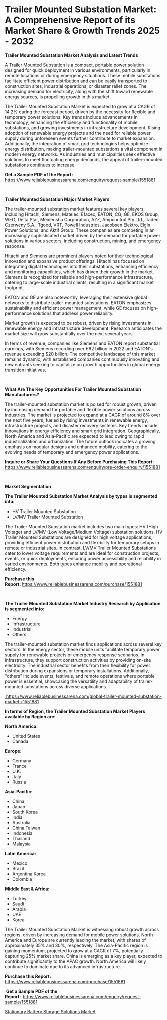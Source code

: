 <p><h1>Trailer Mounted Substation Market: A Comprehensive Report of its Market Share & Growth Trends 2025 - 2032</h1></p><p><strong>Trailer Mounted Substation Market Analysis and Latest Trends</strong></p>
<p><p>A Trailer Mounted Substation is a compact, portable power solution designed for quick deployment in various environments, particularly in remote locations or during emergency situations. These mobile substations facilitate efficient power distribution and can be easily transported to construction sites, industrial operations, or disaster relief zones. The increasing demand for electricity, along with the shift toward renewable energy sources, is propelling growth in this market.</p><p>The Trailer Mounted Substation Market is expected to grow at a CAGR of 14.2% during the forecast period, driven by the necessity for flexible and temporary power solutions. Key trends include advancements in technology, enhancing the efficiency and functionality of mobile substations, and growing investments in infrastructure development. Rising adoption of renewable energy projects and the need for reliable power supply during unforeseen events further contribute to market expansion. Additionally, the integration of smart grid technologies helps optimize energy distribution, making trailer-mounted substations a vital component in modern energy networks. As industries and municipalities seek effective solutions to meet fluctuating energy demands, the appeal of trailer-mounted substations continues to increase.</p></p>
<p><strong>Get a Sample PDF of the Report:&nbsp;</strong> <a href="https://www.reliablebusinessarena.com/enquiry/request-sample/1551881?utm_campaign=1841&utm_medium=2&utm_source=Github&utm_content=ia&utm_term=14022025&utm_id=trailer-mounted-substation">https://www.reliablebusinessarena.com/enquiry/request-sample/1551881</a></p>
<p>&nbsp;</p>
<p><strong>Trailer Mounted Substation Major Market Players</strong></p>
<p><p>The trailer-mounted substation market features several key players, including Hitachi, Siemens, Matelec, Efacec, EATON, CG, GE, EKOS Group, WEG, Delta Star, Meidensha Corporation, AZZ, Ampcontrol Pty Ltd., Tadeo Czerweny S.A., Tgood, VRT, Powell Industries, Jacobsen Elektro, Elgin Power Solutions, and Aktif Group. These companies are competing in an increasingly sophisticated market driven by the demand for portable power solutions in various sectors, including construction, mining, and emergency response.</p><p>Hitachi and Siemens are prominent players noted for their technological innovation and expansive product offerings. Hitachi has focused on integrating digital technologies into their substations, enhancing efficiency and monitoring capabilities, which has driven their growth in the market. Siemens is recognized for reliable and high-performance infrastructure, catering to large-scale industrial clients, resulting in a significant market footprint.</p><p>EATON and GE are also noteworthy, leveraging their extensive global networks to distribute trailer-mounted substations. EATON emphasizes sustainability and efficient power management, while GE focuses on high-performance solutions that address power reliability.</p><p>Market growth is expected to be robust, driven by rising investments in renewable energy and infrastructure development. Research anticipates the market size will grow substantially over the next several years.</p><p>In terms of revenue, companies like Siemens and EATON report substantial earnings, with Siemens recording over €62 billion in 2022 and EATON's revenue exceeding $20 billion. The competitive landscape of this market remains dynamic, with established companies continuously innovating and new entrants seeking to capitalize on growth opportunities in global energy transition initiatives.</p></p>
<p>&nbsp;</p>
<p><strong>What Are The Key Opportunities For Trailer Mounted Substation Manufacturers?</strong></p>
<p><p>The trailer-mounted substation market is poised for robust growth, driven by increasing demand for portable and flexible power solutions across industries. The market is projected to expand at a CAGR of around 8% over the next five years, fueled by rising investments in renewable energy, infrastructure projects, and disaster recovery systems. Key trends include innovations in energy efficiency and smart grid integration. Geographically, North America and Asia-Pacific are expected to lead owing to rapid industrialization and urbanization. The future outlook indicates a growing emphasis on modular designs and enhanced mobility, catering to the evolving needs of temporary and emergency power applications.</p></p>
<p><strong>Inquire or Share Your Questions If Any Before Purchasing This Report:</strong> <a href="https://www.reliablebusinessarena.com/enquiry/pre-order-enquiry/1551881?utm_campaign=1841&utm_medium=2&utm_source=Github&utm_content=ia&utm_term=14022025&utm_id=trailer-mounted-substation">https://www.reliablebusinessarena.com/enquiry/pre-order-enquiry/1551881</a></p>
<p>&nbsp;</p>
<p><strong>Market Segmentation</strong></p>
<p><strong>The Trailer Mounted Substation Market Analysis by types is segmented into:</strong></p>
<p><ul><li>HV Trailer Mounted Substation</li><li>LV/MV Trailer Mounted Substation</li></ul></p>
<p><p>The Trailer Mounted Substation market includes two main types: HV (High Voltage) and LV/MV (Low Voltage/Medium Voltage) substation solutions. HV Trailer Mounted Substations are designed for high voltage applications, providing efficient power distribution and flexibility for temporary setups in remote or industrial sites. In contrast, LV/MV Trailer Mounted Substations cater to lower voltage requirements and are ideal for construction projects, events, or quick deployments, ensuring power accessibility and reliability in varied environments. Both types enhance mobility and operational efficiency.</p></p>
<p><strong>Purchase this Report:&nbsp;</strong><a href="https://www.reliablebusinessarena.com/purchase/1551881?utm_campaign=1841&utm_medium=2&utm_source=Github&utm_content=ia&utm_term=14022025&utm_id=trailer-mounted-substation">https://www.reliablebusinessarena.com/purchase/1551881</a></p>
<p>&nbsp;</p>
<p><strong>The Trailer Mounted Substation Market Industry Research by Application is segmented into:</strong></p>
<p><ul><li>Energy</li><li>Infrastructure</li><li>Industrial</li><li>Others</li></ul></p>
<p><p>The trailer-mounted substation market finds applications across several key sectors. In the energy sector, these mobile units facilitate temporary power supply for renewable projects or emergency response scenarios. In infrastructure, they support construction activities by providing on-site electricity. The industrial sector benefits from their flexibility for power distribution during expansions or temporary installations. Additionally, "others" include events, festivals, and remote operations where portable power is essential, showcasing the versatility and adaptability of trailer-mounted substations across diverse applications.</p></p>
<p><a href="https://www.reliablebusinessarena.com/global-trailer-mounted-substation-market-r1551881?utm_campaign=1841&utm_medium=2&utm_source=Github&utm_content=ia&utm_term=14022025&utm_id=trailer-mounted-substation">&nbsp;https://www.reliablebusinessarena.com/global-trailer-mounted-substation-market-r1551881</a></p>
<p><strong>In terms of Region, the Trailer Mounted Substation Market Players available by Region are:</strong></p>
<p>
    <p> <strong> North America: </strong>
        <ul>
            <li>United States</li>
            <li>Canada</li>
        </ul>
        </p> 
    <p> <strong> Europe: </strong>
        <ul>
            <li>Germany</li>
            <li>France</li>
            <li>U.K.</li>
            <li>Italy</li>
            <li>Russia</li>
        </ul>
        </p> 
    <p> <strong> Asia-Pacific: </strong>
        <ul>
            <li>China</li>
            <li>Japan</li>
            <li>South Korea</li>
            <li>India</li>
            <li>Australia</li>
            <li>China Taiwan</li>
            <li>Indonesia</li>
            <li>Thailand</li>
            <li>Malaysia</li>
        </ul>
        </p> 
    <p> <strong> Latin America: </strong>
        <ul>
            <li>Mexico</li>
            <li>Brazil</li>
            <li>Argentina Korea</li>
            <li>Colombia</li>
        </ul>
        </p> 
    <p> <strong> Middle East & Africa: </strong>
        <ul>
            <li>Turkey</li>
            <li>Saudi</li>
            <li>Arabia</li>
            <li>UAE</li>
            <li>Korea</li>
        </ul>
    </p>
    </p>
<p><p>The Trailer Mounted Substation Market is witnessing robust growth across regions, driven by increasing demand for mobile power solutions. North America and Europe are currently leading the market, with shares of approximately 35% and 30%, respectively. The Asia-Pacific region is gaining momentum, projected to grow at a CAGR of 7%, potentially capturing 25% market share. China is emerging as a key player, expected to contribute significantly to the APAC growth. North America will likely continue to dominate due to its advanced infrastructure.</p></p>
<p><strong>Purchase this Report: </strong><a href="https://www.reliablebusinessarena.com/purchase/1551881?utm_campaign=1841&utm_medium=2&utm_source=Github&utm_content=ia&utm_term=14022025&utm_id=trailer-mounted-substation">https://www.reliablebusinessarena.com/purchase/1551881</a></p>
<p>&nbsp;<strong>Get a Sample PDF of the Report:&nbsp;&nbsp;</strong><a href="https://www.reliablebusinessarena.com/enquiry/request-sample/1551881?utm_campaign=1841&utm_medium=2&utm_source=Github&utm_content=ia&utm_term=14022025&utm_id=trailer-mounted-substation">https://www.reliablebusinessarena.com/enquiry/request-sample/1551881</a></p>
<p><strong></strong></p>
<p><p><a href="https://github.com/julyju69/Market-Research-Report-List-6/blob/main/stationary-battery-storage-solutions-market.md?utm_campaign=1841&utm_medium=2&utm_source=Github&utm_content=ia&utm_term=14022025&utm_id=trailer-mounted-substation">Stationary Battery Storage Solutions Market</a></p></p>
